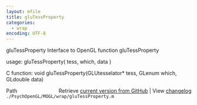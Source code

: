 ```yaml
---
layout: mfile
title: gluTessProperty
categories:
  - wrap
encoding: UTF-8
---
```


gluTessProperty  Interface to OpenGL function gluTessProperty  

usage:  gluTessProperty( tess, which, data )  

C function:  void gluTessProperty(GLUtesselator\* tess, GLenum which, GLdouble data)  


<div class="code_header" style="text-align:right;">
  <span style="float:left;">Path&nbsp;&nbsp;</span> <span class="counter">Retrieve <a href=
  "https://raw.github.com/Psychtoolbox-3/Psychtoolbox-3/beta/./PsychOpenGL/MOGL/wrap/gluTessProperty.m">current version from GitHub</a> | View <a href=
  "https://github.com/Psychtoolbox-3/Psychtoolbox-3/commits/beta/./PsychOpenGL/MOGL/wrap/gluTessProperty.m">changelog</a></span>
</div>
<div class="code">
  <code>./PsychOpenGL/MOGL/wrap/gluTessProperty.m</code>
</div>
